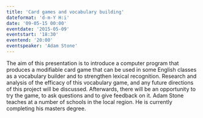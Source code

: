 ```yaml
---
title: 'Card games and vocabulary building'
dateformat: 'd-m-Y H:i'
date: '09-05-15 00:00'
eventdate: '2015-05-09'
eventstart: '18:30'
eventend: '20:00'
eventspeaker: 'Adam Stone'
---
```


The aim of this presentation is to introduce a computer program that produces a modifiable card game that can be used in some English classes as a vocabulary builder and to strengthen lexical recognition.
Research and analysis of the efficacy of this vocabulary game, and any future directions of this project will be discussed. Afterwards, there will be an opportunity to try the game, to ask questions and to give feedback on it.
Adam Stone teaches at a number of schools in the local region. He is currently completing his masters degree.

